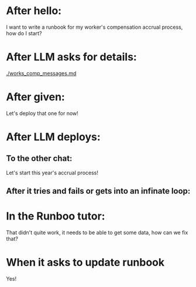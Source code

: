 # After hello:

I want to write a runbook for my worker's compensation accrual process, how do I start?

# After LLM asks for details:

[./works_comp_messages.md](./works_comp_messages.md)

# After given:

Let's deploy that one for now!

# After LLM deploys:

## To the other chat:

Let's start this year's accrual process!

## After it tries and fails or gets into an infinate loop:

# In the Runboo tutor:

That didn't quite work, it needs to be able to get some data, how can we fix that?

# When it asks to update runbook

Yes!

